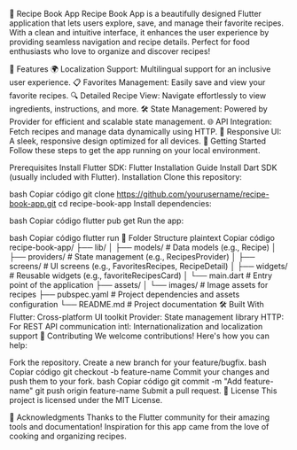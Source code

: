 📖 Recipe Book App
Recipe Book App is a beautifully designed Flutter application that lets users explore, save, and manage their favorite recipes. With a clean and intuitive interface, it enhances the user experience by providing seamless navigation and recipe details. Perfect for food enthusiasts who love to organize and discover recipes!

🌟 Features
🌍 Localization Support: Multilingual support for an inclusive user experience.
📋 Favorites Management: Easily save and view your favorite recipes.
🔍 Detailed Recipe View: Navigate effortlessly to view ingredients, instructions, and more.
🛠 State Management: Powered by Provider for efficient and scalable state management.
🌐 API Integration: Fetch recipes and manage data dynamically using HTTP.
🎨 Responsive UI: A sleek, responsive design optimized for all devices.
🚀 Getting Started
Follow these steps to get the app running on your local environment.

Prerequisites
Install Flutter SDK: Flutter Installation Guide
Install Dart SDK (usually included with Flutter).
Installation
Clone this repository:

bash
Copiar código
git clone https://github.com/yourusername/recipe-book-app.git
cd recipe-book-app
Install dependencies:

bash
Copiar código
flutter pub get
Run the app:

bash
Copiar código
flutter run
📂 Folder Structure
plaintext
Copiar código
recipe-book-app/
├── lib/
│   ├── models/               # Data models (e.g., Recipe)
│   ├── providers/            # State management (e.g., RecipesProvider)
│   ├── screens/              # UI screens (e.g., FavoritesRecipes, RecipeDetail)
│   ├── widgets/              # Reusable widgets (e.g., favoriteRecipesCard)
│   └── main.dart             # Entry point of the application
├── assets/
│   └── images/               # Image assets for recipes
├── pubspec.yaml              # Project dependencies and assets configuration
└── README.md                 # Project documentation
🛠 Built With
Flutter: Cross-platform UI toolkit
Provider: State management library
HTTP: For REST API communication
intl: Internationalization and localization support
🤝 Contributing
We welcome contributions! Here's how you can help:

Fork the repository.
Create a new branch for your feature/bugfix.
bash
Copiar código
git checkout -b feature-name
Commit your changes and push them to your fork.
bash
Copiar código
git commit -m "Add feature-name"
git push origin feature-name
Submit a pull request.
📄 License
This project is licensed under the MIT License.

🎉 Acknowledgments
Thanks to the Flutter community for their amazing tools and documentation!
Inspiration for this app came from the love of cooking and organizing recipes.
